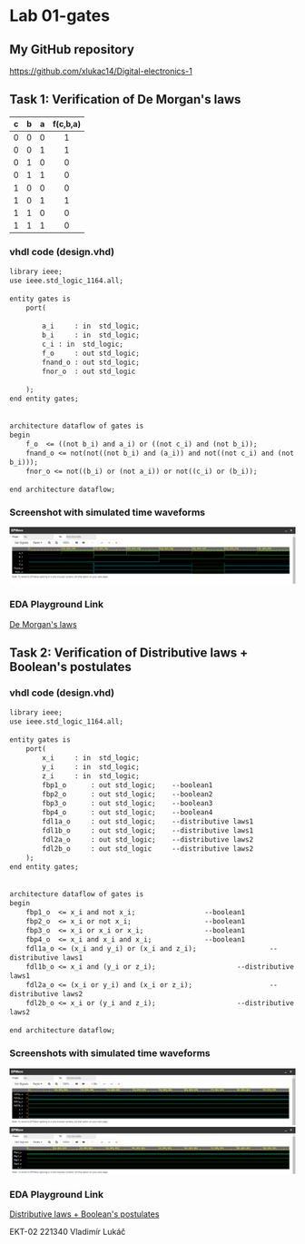 # Lab 01-gates 

## My GitHub repository

https://github.com/xlukac14/Digital-electronics-1

## Task 1: Verification of De Morgan's laws

| **c** | **b** |**a** | **f(c,b,a)** |
| :-: | :-: | :-: | :-: |
| 0 | 0 | 0 | 1 |
| 0 | 0 | 1 | 1 |
| 0 | 1 | 0 | 0 |
| 0 | 1 | 1 | 0 |
| 1 | 0 | 0 | 0 |
| 1 | 0 | 1 | 1 |
| 1 | 1 | 0 | 0 |
| 1 | 1 | 1 | 0 |

### vhdl code (design.vhd)

```
library ieee;               
use ieee.std_logic_1164.all;

entity gates is
    port(
    	
        a_i     : in  std_logic;         
        b_i     : in  std_logic;         
        c_i	: in  std_logic;			
        f_o     : out std_logic;        
        fnand_o : out std_logic;         
        fnor_o  : out std_logic
        
    );
end entity gates;


architecture dataflow of gates is
begin
    f_o  <= ((not b_i) and a_i) or ((not c_i) and (not b_i));
    fnand_o <= not(not((not b_i) and (a_i)) and not((not c_i) and (not b_i)));
    fnor_o <= not((b_i) or (not a_i)) or not((c_i) or (b_i));
    
end architecture dataflow;
```

### Screenshot with simulated time waveforms

![De Morgan's laws simulation](https://github.com/xlukac14/Digital-electronics-1/blob/main/Labs/01-gates/images/DMlaws.PNG)

### EDA Playground Link

[De Morgan's laws](https://www.edaplayground.com/x/m53W)

## Task 2: Verification of Distributive laws + Boolean's postulates

### vhdl code (design.vhd)

```
library ieee;               
use ieee.std_logic_1164.all;

entity gates is
    port(
        x_i		: in  std_logic;
        y_i		: in  std_logic;
        z_i		: in  std_logic;
        fbp1_o		: out std_logic;	--boolean1
        fbp2_o		: out std_logic;	--boolean2
        fbp3_o		: out std_logic;	--boolean3
        fbp4_o		: out std_logic;	--boolean4
        fdl1a_o		: out std_logic;	--distributive laws1
        fdl1b_o		: out std_logic;	--distributive laws1
        fdl2a_o		: out std_logic;	--distributive laws2
        fdl2b_o		: out std_logic		--distributive laws2
    );
end entity gates;


architecture dataflow of gates is
begin
    fbp1_o  <= x_i and not x_i;					--boolean1
    fbp2_o  <= x_i or not x_i;					--boolean1
    fbp3_o  <= x_i or x_i or x_i;				--boolean1
    fbp4_o  <= x_i and x_i and x_i;				--boolean1
    fdl1a_o <= (x_i and y_i) or (x_i and z_i);	                --distributive laws1
    fdl1b_o <= x_i and (y_i or z_i);			        --distributive laws1
    fdl2a_o <= (x_i or y_i) and (x_i or z_i);	                --distributive laws2
    fdl2b_o <= x_i or (y_i and z_i);			        --distributive laws2
    	
end architecture dataflow;
```

### Screenshots with simulated time waveforms

![Distributive laws simulation](https://github.com/xlukac14/Digital-electronics-1/blob/main/Labs/01-gates/images/Dlaws.PNG)
![Boolean's postulates simulation](https://github.com/xlukac14/Digital-electronics-1/blob/main/Labs/01-gates/images/Bpostulates.PNG)


### EDA Playground Link

[Distributive laws + Boolean's postulates](https://www.edaplayground.com/x/srNS)

EKT-02 221340 Vladimír Lukáč 
